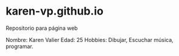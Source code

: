 # karen-vp.github.io

Repositorio para página web

Nombre: Karen Valier
Edad: 25
Hobbies: Dibujar, Escuchar música, programar.
